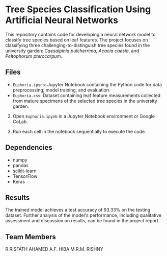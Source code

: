 # Tree Species Classification Using Artificial Neural Networks

This repository contains code for developing a neural network model to classify tree species based on leaf features. The project focuses on classifying three challenging-to-distinguish tree species found in the university garden: *Caesalpinia pulcherrima*, *Acacia caesia*, and *Peltophorum pterocarpum*.

## Files

- `Euphoria.ipynb`: Jupyter Notebook containing the Python code for data preprocessing, model training, and evaluation.
- `Euphoria.csv`: Dataset containing leaf feature measurements collected from mature specimens of the selected tree species in the university garden.

2. Open `Euphoria.ipynb` in a Jupyter Notebook environment or Google CoLab.

3. Run each cell in the notebook sequentially to execute the code.

## Dependencies

- numpy
- pandas
- scikit-learn
- TensorFlow
- Keras

## Results

The trained model achieves a test accuracy of 93.33% on the testing dataset. Further analysis of the model's performance, including qualitative assessment and discussion on results, can be found in the project report.

## Team Members
  R.RISFATH AHAMED
  A.F. HIBA
  M.R.M. RISHNY
